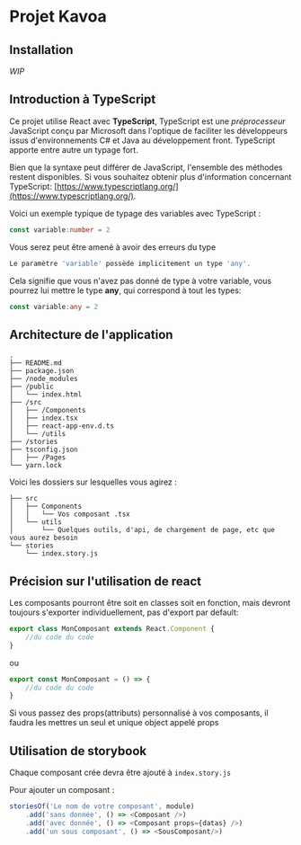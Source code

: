# Projet Kavoa

## Installation
_WIP_

## Introduction à TypeScript

Ce projet utilise React avec **TypeScript**, TypeScript est une *préprocesseur* JavaScript conçu par Microsoft dans l'optique de faciliter les développeurs issus d'environnements C# et Java au développement front. TypeScript apporte entre autre un typage fort.

Bien que la syntaxe peut différer de JavaScript, l'ensemble des méthodes restent disponibles. Si vous souhaitez obtenir plus d'information concernant TypeScript: [https://www.typescriptlang.org/](https://www.typescriptlang.org/).

Voici un exemple typique de typage des variables avec TypeScript :
```ts
const variable:number = 2
```

Vous serez peut être amené à avoir des erreurs du type
```js
Le paramètre 'variable' possède implicitement un type 'any'.
```

Cela signifie que vous n'avez pas donné de type à votre variable, vous pourrez lui mettre le type **any**, qui correspond à tout les types:
```ts
const variable:any = 2
```

## Architecture de l'application
```
.
├── README.md
├── package.json
├── /node_modules
├── /public
│   └── index.html
├── /src
│   ├── /Components
│   ├── index.tsx
│   ├── react-app-env.d.ts
│   └── /utils
├── /stories
├── tsconfig.json
│   ├── /Pages
└── yarn.lock
```

Voici les dossiers sur lesquelles vous agirez :
```
├── src
│   ├── Components
│   │   └── Vos composant .tsx
│   └── utils
│       └── Quelques outils, d'api, de chargement de page, etc que vous aurez besoin
└── stories
    └── index.story.js
```

## Précision sur l'utilisation de react

Les composants pourront être soit en classes soit en fonction, mais devront toujours s'exporter individuellement, pas d'export par default:
```js
export class MonComposant extends React.Component {
    //du code du code
}
```
ou
```js
export const MonComposant = () => {
    //du code du code
}
```

Si vous passez des props(attributs) personnalisé à vos composants, il faudra les mettres un seul et unique object appelé props

## Utilisation de storybook
Chaque composant crée devra être ajouté à ```index.story.js```

Pour ajouter un composant :
```js
storiesOf('Le nom de votre composant', module)
    .add('sans donnée', () => <Composant />)
    .add('avec donnée', () => <Composant props={datas} />)
    .add('un sous composant', () => <SousComposant/>)
```
